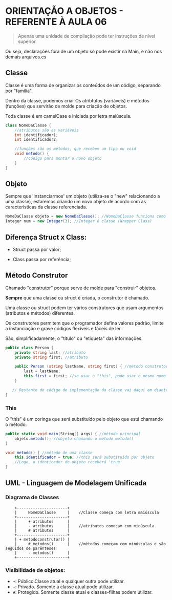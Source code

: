 # ORIENTAÇÃO A OBJETOS - REFERENTE À AULA 06

> Apenas uma unidade de compilação pode ter instruções de nível superior.

Ou seja, declarações fora de um objeto só pode existir na Main, e não nos demais arquivos.cs


## Classe

Classe é uma forma de organizar os conteúdos de um código, separando por "família".

Dentro da classe, podemos criar Os atribtutos (variáveis) e métodos (funções) que servirão de molde para criação de objetos.

Toda classe é em camelCase e iniciada por letra maiúscula.

```csharp
class NomeDaClasse {
    //atributos são as variáveis
    int identificador1;
    int identificador2;

    //funções são os métodos, que recebem um tipo ou void
    void metodo() {
        //código para montar o novo objeto
    }
}
```


## Objeto

Sempre que 'instanciarmos' um objeto (utiliza-se o "new" relacionando a uma classe), estaremos criando um novo objeto de acordo com as características da classe referenciada.

```csharp
NomeDaClasse objeto = new NomeDaClasse(); //NomeDaClasse funciona como um tipo.
Integer num = new Integer(3); //Integer é classe (Wrapper Class)
```


## Diferença Struct x Class:

* Struct passa por valor;

* Class passa por referência;


## Método Construtor

Chamado "construtor" porque serve de molde para "construir" objetos.

**Sempre** que uma classe ou struct é criada, o construtor é chamado.

Uma classe ou struct podem ter vários construtores que usam argumentos (atributos e métodos) diferentes.

Os construtores permitem que o programador defina valores padrão, limite a instanciação e grave códigos flexíveis e fáceis de ler.

São, simplificadamente, o "título" ou "etiqueta" das informações.

```csharp
public class Person {
    private string last; //atributo
    private string first; //atributo

    public Person (string lastName, string first) { //método construtor
        last = lastName;
        this.first = first; //se usar o "this", pode usar o mesmo nome no parâmetro
    }

   // Restante do código de implementação da classe vai daqui em diante.
}
```

### This

O "this" é um coringa que será substituído pelo objeto que está chamando o método:

```csharp
public static void main(String[] args) { //método principal
    objeto.metodo(); //objeto chamando o método metodo()
}

void metodo() { //método de uma classe
    this.identificador = true; //this será substituído por objeto
    //Logo, o identicador do objeto receberá 'true'
}
```


## UML - Linguagem de Modelagem Unificada

### Diagrama de Classes

```
    +----------------------+
    |     NomeDaClasse     |    //Classe começa com letra maiúscula
    +----------------------+
    |     + atributos      |
    |     - atributos      |    //atributos começam com minúscula
    |     # atributos      |
    +----------------------+
    | + metodoconstrutor() |
    |     # metodos()      |    //métodos começam com minúsculas e são seguidos de parênteses
    |     - metodos()      |
    +----------------------+
```

### Visibilidade de objetos:

- `+`: Público.Classe atual e qualquer outra pode utilizar.
- `-`: Privado. Somente a classe atual pode utilizar.
- `#`: Protegido. Somente classe atual e classes-filhas podem utilizar.

